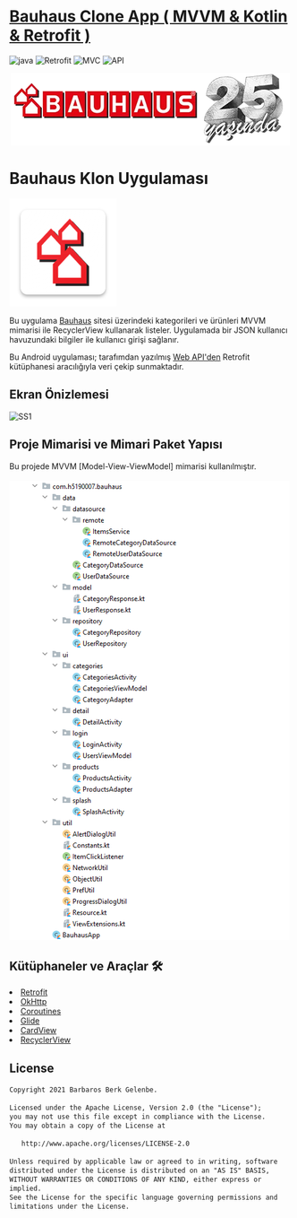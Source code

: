 # [Bauhaus Clone App ( MVVM & Kotlin & Retrofit )](https://github.com/BarbarosBerk34/BauhausApp)

![java](https://img.shields.io/badge/Kotlin-1.5.xxx-brightgreen.svg)
![Retrofit](https://img.shields.io/badge/Retrofit-2.9.x-orange.svg)
![MVC](https://img.shields.io/badge/Clean--Code-MVVM-brightgreen.svg)
<a><img src="https://img.shields.io/badge/API-21%2B-brightgreen.svg?style=flat" alt="API" /></a>

<p align="center">
<img src="https://github.com/BarbarosBerk34/BauhausApp/blob/main/Photos/banner_logo.png"/>
</p>

# Bauhaus Klon Uygulaması
![appicon](https://github.com/BarbarosBerk34/BauhausApp/blob/main/Photos/ic_launcher.png)

Bu uygulama <a href="https://www.bauhaus.com.tr/" target="_blank">Bauhaus</a> sitesi üzerindeki kategorileri ve ürünleri MVVM mimarisi ile RecyclerView kullanarak listeler. Uygulamada bir JSON kullanıcı havuzundaki bilgiler ile kullanıcı girişi sağlanır.

Bu Android uygulaması; tarafımdan yazılmış <a href="https://github.com/BarbarosBerk34/BauhausWebService/" target="_blank"> Web API'den</a> Retrofit kütüphanesi aracılığıyla veri çekip sunmaktadır.

## Ekran Önizlemesi
<p>
  <img height= "450"  src="https://github.com/BarbarosBerk34/BauhausApp/blob/main/Screens/Screens.gif" alt="SS1" />
</p>

## Proje Mimarisi ve Mimari Paket Yapısı
Bu projede MVVM [Model-View-ViewModel] mimarisi kullanılmıştır.<br><br>
![Architecture](https://github.com/BarbarosBerk34/BauhausApp/blob/main/Photos/MVVM.png)

## Kütüphaneler ve Araçlar 🛠
<li><a href="https://github.com/square/retrofit">Retrofit</a></li>
<li><a href="https://github.com/square/okhttp">OkHttp</a></li>
<li><a href="https://kotlinlang.org/docs/coroutines-overview.html">Coroutines</a></li>
<li><a href="https://github.com/bumptech/glide">Glide</a></li>
<li><a href="https://developer.android.com/jetpack/androidx/releases/cardview">CardView</a></li>
<li><a href="https://developer.android.com/jetpack/androidx/releases/recyclerview">RecyclerView</a></li>


License
--------


    Copyright 2021 Barbaros Berk Gelenbe.

    Licensed under the Apache License, Version 2.0 (the "License");
    you may not use this file except in compliance with the License.
    You may obtain a copy of the License at

       http://www.apache.org/licenses/LICENSE-2.0

    Unless required by applicable law or agreed to in writing, software
    distributed under the License is distributed on an "AS IS" BASIS,
    WITHOUT WARRANTIES OR CONDITIONS OF ANY KIND, either express or implied.
    See the License for the specific language governing permissions and
    limitations under the License.
